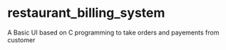 # restaurant_billing_system
A Basic UI based on C programming to take orders and payements from customer

